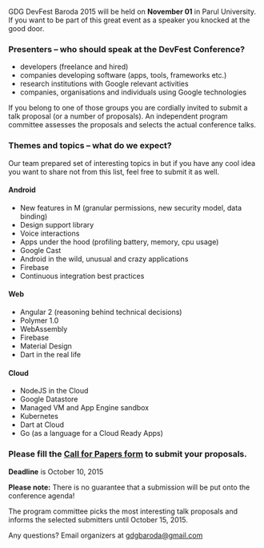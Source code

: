 GDG DevFest Baroda 2015 will be held on **November 01** in Parul University. If you want to be part of this great event as a speaker you knocked at the good door.


### Presenters – who should speak at the DevFest Conference?

* developers (freelance and hired)
* companies developing software (apps, tools, frameworks etc.)
* research institutions with Google relevant activities
* companies, organisations and individuals using Google technologies

If you belong to one of those groups you are cordially invited to submit a talk proposal (or a number of proposals). An independent program committee assesses the proposals and selects the actual conference talks.<br/>


### Themes and topics – what do we expect?

Our team prepared set of interesting topics in but if you have any cool idea you want to share not from this list, feel free to submit it as well.

#### Android

* New features in M (granular permissions, new security model, data binding)
* Design support library
* Voice interactions
* Apps under the hood (profiling battery, memory, cpu usage)
* Google Cast 
* Android in the wild, unusual and crazy applications
* Firebase
* Continuous integration best practices
  

#### Web

* Angular 2 (reasoning behind technical decisions)
* Polymer 1.0
* WebAssembly
* Firebase
* Material Design
* Dart in the real life


#### Cloud

* NodeJS in the Cloud
* Google Datastore
* Managed VM and App Engine sandbox
* Kubernetes
* Dart at Cloud
* Go (as a language for a Cloud Ready Apps)


### Please fill the [Call for Papers form](http://goo.gl/forms/15C6HVd6Zs) to submit your proposals.

**Deadline** is October 10, 2015

**Please note:** There is no guarantee that a submission will be put onto the conference agenda!<br/>

The program committee picks the most interesting talk proposals and informs the selected submitters until October 15, 2015.<br/>

Any questions? Email organizers at [gdgbaroda@gmail.com](mailto:gdgbaroda@gmail.com)

